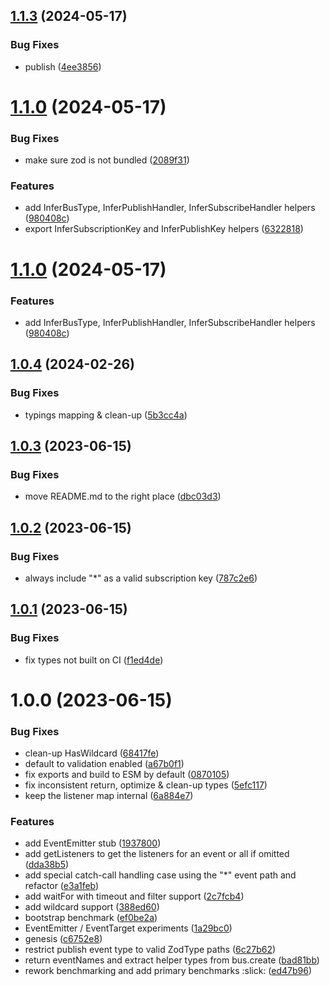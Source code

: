## [1.1.3](https://github.com/3rd/zodbus/compare/v1.1.2...v1.1.3) (2024-05-17)

### Bug Fixes

- publish ([4ee3856](https://github.com/3rd/zodbus/commit/4ee385643037665569282ef6de07ef33e63b9d4e))

# [1.1.0](https://github.com/3rd/zodbus/compare/v1.0.4...v1.1.0) (2024-05-17)

### Bug Fixes

- make sure zod is not bundled ([2089f31](https://github.com/3rd/zodbus/commit/2089f313b689e2c15873971ba3b683106816a170))

### Features

- add InferBusType, InferPublishHandler, InferSubscribeHandler helpers ([980408c](https://github.com/3rd/zodbus/commit/980408cec8ad3a787b5f1ed844616e752ee8b4c6))
- export InferSubscriptionKey and InferPublishKey helpers ([6322818](https://github.com/3rd/zodbus/commit/6322818830b1242951a17f3695583b0324ae7c31))

# [1.1.0](https://github.com/3rd/zodbus/compare/v1.0.4...v1.1.0) (2024-05-17)

### Features

- add InferBusType, InferPublishHandler, InferSubscribeHandler helpers ([980408c](https://github.com/3rd/zodbus/commit/980408cec8ad3a787b5f1ed844616e752ee8b4c6))

## [1.0.4](https://github.com/3rd/zodbus/compare/v1.0.3...v1.0.4) (2024-02-26)

### Bug Fixes

- typings mapping & clean-up ([5b3cc4a](https://github.com/3rd/zodbus/commit/5b3cc4aa1932b754958f84cd0d4cf9a9dea25762))

## [1.0.3](https://github.com/3rd/zodbus/compare/v1.0.2...v1.0.3) (2023-06-15)

### Bug Fixes

- move README.md to the right place ([dbc03d3](https://github.com/3rd/zodbus/commit/dbc03d3eefb21766c2d1dd53e46e898859123f96))

## [1.0.2](https://github.com/3rd/zodbus/compare/v1.0.1...v1.0.2) (2023-06-15)

### Bug Fixes

- always include "\*" as a valid subscription key ([787c2e6](https://github.com/3rd/zodbus/commit/787c2e6998bc7af8972a36aeaf0dd28632c6c8ca))

## [1.0.1](https://github.com/3rd/zodbus/compare/v1.0.0...v1.0.1) (2023-06-15)

### Bug Fixes

- fix types not built on CI ([f1ed4de](https://github.com/3rd/zodbus/commit/f1ed4de60c7df0b98bcee4982826bc7059d4b1ff))

# 1.0.0 (2023-06-15)

### Bug Fixes

- clean-up HasWildcard ([68417fe](https://github.com/3rd/zodbus/commit/68417fefe011c4e4264fb77b743a9ed28d8f9bd0))
- default to validation enabled ([a67b0f1](https://github.com/3rd/zodbus/commit/a67b0f1ce8c2aaec485156d6ada12bc5838dbc9e))
- fix exports and build to ESM by default ([0870105](https://github.com/3rd/zodbus/commit/08701051edbdf14a396d16910f9da5c80eb4e0c2))
- fix inconsistent return, optimize & clean-up types ([5efc117](https://github.com/3rd/zodbus/commit/5efc117e18ed14656ac84b010a4f3e0bcd487f6e))
- keep the listener map internal ([6a884e7](https://github.com/3rd/zodbus/commit/6a884e70a5cfa04bc580bde286e32b1b93b29ad6))

### Features

- add EventEmitter stub ([1937800](https://github.com/3rd/zodbus/commit/1937800e19ea6b5776fb5a9b14c8ce816cefc9c7))
- add getListeners to get the listeners for an event or all if omitted ([dda38b5](https://github.com/3rd/zodbus/commit/dda38b513731cab382b53ded0686eea3d2644a21))
- add special catch-call handling case using the "\*" event path and refactor ([e3a1feb](https://github.com/3rd/zodbus/commit/e3a1febc30dc42eedee593bda73a6a4392214777))
- add waitFor with timeout and filter support ([2c7fcb4](https://github.com/3rd/zodbus/commit/2c7fcb4212219866f33a49a941999b53a2b48fd8))
- add wildcard support ([388ed60](https://github.com/3rd/zodbus/commit/388ed60a6bf08c53fa517d7119e474342dd9c475))
- bootstrap benchmark ([ef0be2a](https://github.com/3rd/zodbus/commit/ef0be2aaa80ddc27c5c1611d50664ce93979512b))
- EventEmitter / EventTarget experiments ([1a29bc0](https://github.com/3rd/zodbus/commit/1a29bc0d67875ce7019ed7fc12898711c498e98b))
- genesis ([c6752e8](https://github.com/3rd/zodbus/commit/c6752e88fbb7e7a0e03d2d44a9310d98a02d8ab8))
- restrict publish event type to valid ZodType paths ([6c27b62](https://github.com/3rd/zodbus/commit/6c27b62b97d18f4c4af1dc6607e8ef7c97838b8b))
- return eventNames and extract helper types from bus.create ([bad81bb](https://github.com/3rd/zodbus/commit/bad81bb1789b46681432a7f730cd0384b59ccdb5))
- rework benchmarking and add primary benchmarks :slick: ([ed47b96](https://github.com/3rd/zodbus/commit/ed47b964314798ae0111f6148c5bd3a7f41827c9))
